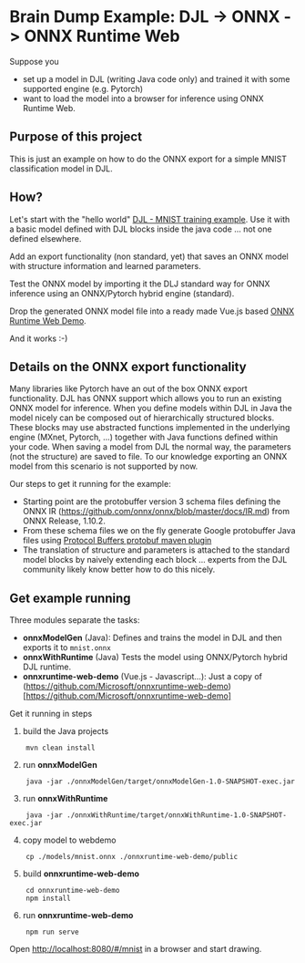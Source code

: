 # Brain Dump Example: DJL -> ONNX -> ONNX Runtime Web

Suppose you
* set up a model in DJL (writing Java code only) and trained it with some supported engine (e.g. Pytorch)
* want to load the model into a browser for inference using ONNX Runtime Web.

## Purpose of this project

This is just an example on how to do the ONNX export for a simple MNIST classification model in DJL.

## How?

Let's start with the "hello world" [DJL - MNIST training example](https://github.com/deepjavalibrary/djl/blob/master/jupyter/tutorial/02_train_your_first_model.ipynb).
Use it with a basic model defined with DJL blocks inside the java code ... not one defined elsewhere.

Add an export functionality (non standard, yet) that saves an ONNX model with structure information and learned parameters.

Test the ONNX model by importing it the DLJ standard way for ONNX inference using an ONNX/Pytorch hybrid engine (standard).

Drop the generated ONNX model file into a ready made Vue.js based [ONNX Runtime Web Demo](https://microsoft.github.io/onnxruntime-web-demo/#/mnist).

And it works :-)


## Details on the ONNX export functionality

Many libraries like Pytorch have an out of the box ONNX export functionality. DJL has ONNX support which allows you to run an existing ONNX model for inference.
When you define models within DJL in Java the model nicely can be composed out of hierarchically structured blocks. These blocks may use abstracted functions implemented in the underlying engine (MXnet, Pytorch, ...) together with
Java functions defined within your code. When saving a model from DJL the normal way, the parameters (not the structure) are saved to file.
To our knowledge exporting an ONNX model from this scenario is not supported by now.

Our steps to get it running for the example: 
* Starting point are the protobuffer version 3 schema files defining the ONNX IR (https://github.com/onnx/onnx/blob/master/docs/IR.md) from ONNX Release, 1.10.2.
* From these schema files we on the fly generate Google protobuffer Java files using [Protocol Buffers protobuf maven plugin](https://github.com/os72/protoc-jar-maven-plugin) 
* The translation of structure and parameters is attached to the standard model blocks by naively extending each block ... experts from the DJL community likely know better how to do this nicely.


## Get example running

Three modules separate the tasks:
* **onnxModelGen** (Java): Defines and trains the model in DJL and then exports it to  ```mnist.onnx```
* **onnxWithRuntime** (Java) Tests the model using ONNX/Pytorch hybrid DJL runtime.
* **onnxruntime-web-demo** (Vue.js - Javascript...): Just a copy of (https://github.com/Microsoft/onnxruntime-web-demo)[https://github.com/Microsoft/onnxruntime-web-demo] 

Get it running in steps

1. build the Java projects 
```
    mvn clean install
```
2. run **onnxModelGen**
``` 
    java -jar ./onnxModelGen/target/onnxModelGen-1.0-SNAPSHOT-exec.jar
```
3. run **onnxWithRuntime**
``` 
    java -jar ./onnxWithRuntime/target/onnxWithRuntime-1.0-SNAPSHOT-exec.jar
```
4. copy model to webdemo
``` 
    cp ./models/mnist.onnx ./onnxruntime-web-demo/public
```
5. build **onnxruntime-web-demo**
``` 
    cd onnxruntime-web-demo
    npm install
```
6. run **onnxruntime-web-demo**
``` 
    npm run serve
``` 
Open [http://localhost:8080/#/mnist](http://localhost:8080/#/mnist) in a browser and start drawing.
